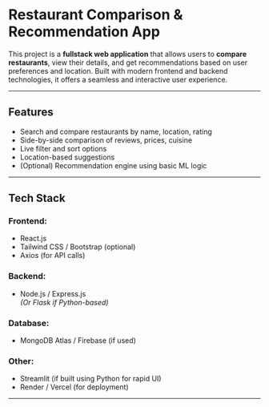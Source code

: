 # Restaurant Comparison & Recommendation App

This project is a **fullstack web application** that allows users to **compare restaurants**, view their details, and get recommendations based on user preferences and location. Built with modern frontend and backend technologies, it offers a seamless and interactive user experience.

---

## Features

- Search and compare restaurants by name, location, rating
- Side-by-side comparison of reviews, prices, cuisine
- Live filter and sort options
- Location-based suggestions
- (Optional) Recommendation engine using basic ML logic

---

## Tech Stack

### Frontend:
- React.js
- Tailwind CSS / Bootstrap (optional)
- Axios (for API calls)

### Backend:
- Node.js / Express.js  
  _(Or Flask if Python-based)_

### Database:
- MongoDB Atlas / Firebase (if used)

### Other:
- Streamlit (if built using Python for rapid UI)
- Render / Vercel (for deployment)

---
